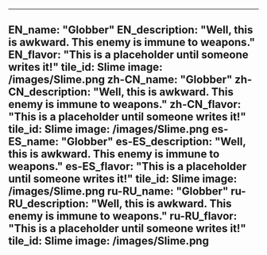 ---

EN_name: "Globber"
EN_description: "Well, this is awkward.  This enemy is immune to weapons."
EN_flavor: "This is a placeholder until someone writes it!"
tile_id: Slime
image: /images/Slime.png
zh-CN_name: "Globber"
zh-CN_description: "Well, this is awkward.  This enemy is immune to weapons."
zh-CN_flavor: "This is a placeholder until someone writes it!"
tile_id: Slime
image: /images/Slime.png
es-ES_name: "Globber"
es-ES_description: "Well, this is awkward.  This enemy is immune to weapons."
es-ES_flavor: "This is a placeholder until someone writes it!"
tile_id: Slime
image: /images/Slime.png
ru-RU_name: "Globber"
ru-RU_description: "Well, this is awkward.  This enemy is immune to weapons."
ru-RU_flavor: "This is a placeholder until someone writes it!"
tile_id: Slime
image: /images/Slime.png
---